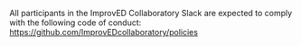 All participants in the ImprovED Collaboratory Slack are expected to comply with the following code of conduct: https://github.com/ImprovEDcollaboratory/policies
